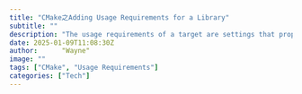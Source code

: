 ```yaml
---
title: "CMake之Adding Usage Requirements for a Library"
subtitle: ""
description: "The usage requirements of a target are settings that propagate to consumers, which link to the target via target_link_libraries(), in order to correctly compile and link with it."
date: 2025-01-09T11:08:30Z
author:      "Wayne"
image: ""
tags: ["CMake", "Usage Requirements"]
categories: ["Tech"]
---
```

